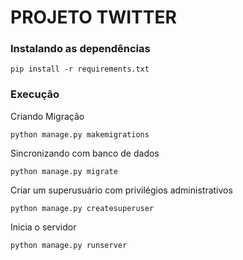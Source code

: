# PROJETO TWITTER

### Instalando as dependências
```
pip install -r requirements.txt
```
### Execução
Criando Migração

```
python manage.py makemigrations
```
Sincronizando com banco de dados
```
python manage.py migrate
```
Criar um superusuário com privilégios administrativos
```
python manage.py createsuperuser
```

Inicia o servidor
```
python manage.py runserver
```